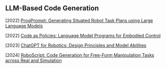 ## LLM-Based Code Generation

[2022] [ProgPrompt: Generating Situated Robot Task Plans using Large Language Models](https://arxiv.org/abs/2209.11302)

[2022] [Code as Policies: Language Model Programs for Embodied Control](https://arxiv.org/abs/2209.07753)

[2023] [ChatGPT for Robotics: Design Principles and Model Abilities](https://arxiv.org/abs/2306.17582)

[2024] [RoboScript: Code Generation for Free-Form Manipulation Tasks across Real and Simulation](https://arxiv.org/abs/2402.14623)